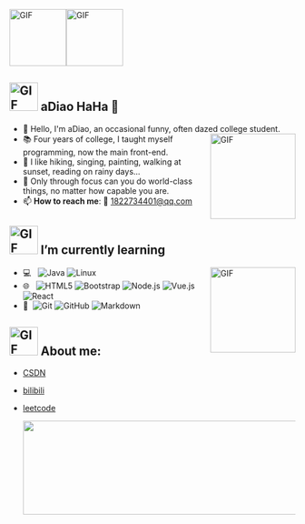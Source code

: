 <img align="center" alt="GIF" height ="100"  src= "https://walfiegif.files.wordpress.com/2023/07/out-transparent-21.gif?w=560&h=261&crop=1" /><img align="center" alt="GIF" height ="100"  src= "https://walfiegif.files.wordpress.com/2023/07/out-transparent-47.gif?w=560&h=148&crop=1" />

## <img height ="50" alt="GIF" src= "https://walfiegif.files.wordpress.com/2023/06/out-transparent-3.gif?w=560&h=560&crop=1" /> aDiao HaHa 🌻

- 👧 Hello, I'm aDiao, an occasional funny, often dazed college student.
  <img align="right" alt="GIF" height ="150"  src= "https://walfiegif.files.wordpress.com/2023/07/out-transparent-48.gif?w=560&h=560&crop=1" />
- 📚 Four years of college, I taught myself programming, now the main front-end.
- 🌺 I like hiking, singing, painting, walking at sunset, reading on rainy days...
- 💬 Only through focus can you do world-class things, no matter how capable you are.
- 📫 **How to reach me**: 📧 1822734401@qq.com


## <img height ="50" alt="GIF" src= "https://walfiegif.files.wordpress.com/2023/07/out-transparent-40.gif?w=560&h=591&crop=1" /> I’m currently learning        

- 💻 &#160; ![Java](https://img.shields.io/badge/-Java-333333?style=flat&logo=Java&logoColor=007396)
  ![Linux](https://img.shields.io/badge/-Linux-333333?style=flat&logo=Linux&logoColor=FCC624)
  <img align="right" alt="GIF" height ="150"  src= "https://walfiegif.files.wordpress.com/2023/07/out-transparent-132.gif?w=560&h=560&crop=1" />
- 🌐 &#160; ![HTML5](https://img.shields.io/badge/-HTML5-333333?style=flat&logo=HTML5)
  ![Bootstrap](https://img.shields.io/badge/-Bootstrap-333333?style=flat&logo=bootstrap&logoColor=563D7C)
  ![Node.js](https://img.shields.io/badge/-Node.js-333333?style=flat&logo=node.js)
  ![Vue.js](https://img.shields.io/badge/-VueJS-333333?style=flat&logo=Vue.js)
  ![React](https://img.shields.io/badge/-React-333333?style=flat&logo=React)
- 🔧 &#160;![Git](https://img.shields.io/badge/-Git-333333?style=flat&logo=git)
  ![GitHub](https://img.shields.io/badge/-GitHub-333333?style=flat&logo=github)
  ![Markdown](https://img.shields.io/badge/-Markdown-333333?style=flat&logo=markdown)

## <img height ="50" alt="GIF" src= "https://walfiegif.files.wordpress.com/2024/01/out-transparent-7.gif?w=560&h=560&crop=1" /> About me:
- [CSDN](https://blog.csdn.net/aDiaoYa_?type=blog)
- [bilibili](https://space.bilibili.com/652312752?spm_id_from=333.1007.0.0)
- [leetcode](https://leetcode.cn/u/tender-keldyshj60/)

  <p>
  <img align="left" width="490" height="165" src="https://github-readme-stats.vercel.app/api?username=MrStanDu33&show_icons=true&hide_border=false&line_height=20&title_color=f69673&icon_color=1b93c9&show_owner=true"/>

</p>

